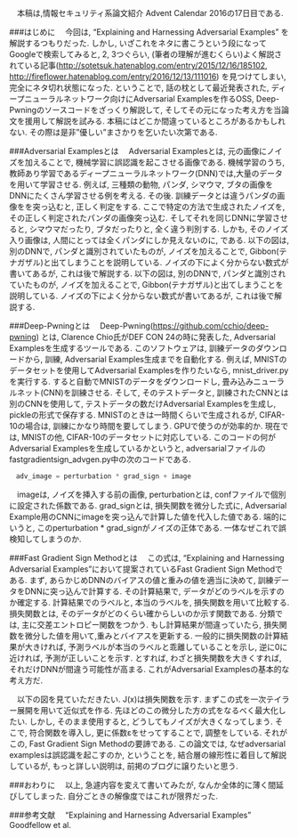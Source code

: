 　本稿は,情報セキュリティ系論文紹介 Advent Calendar 2016の17日目である.

###はじめに
　今回は, “Explaining and Harnessing Adversarial Examples” を解説するつもりだった. しかし, いざこれをネタに書こうという段になってGoogleで検索してみると, 2, 3つぐらい, (筆者の理解が進むくらい)よく解説されている記事(http://sotetsuk.hatenablog.com/entry/2015/12/16/185102, http://fireflower.hatenablog.com/entry/2016/12/13/111016) を見つけてしまい, 完全にネタ切れ状態になった. ということで, 話の枕として最近発表された, ディープニューラルネットワーク向けにAdversarial Examplesを作るOSS, Deep-Pwningのソースコードをざっくり解説して, そしてその元になった考え方を当論文を援用して解説を試みる. 本稿にはどこか間違っているところがあるかもしれない. その際は是非”優しい”まさかりを乞いたい次第である.

###Adversarial Examplesとは
　Adversarial Examplesとは, 元の画像にノイズを加えることで, 機械学習に誤認識を起こさせる画像である. 機械学習のうち, 教師あり学習であるディープニューラルネットワーク(DNN)では,大量のデータを用いて学習させる.  例えば, 三種類の動物, パンダ, シマウマ, ブタの画像をDNNにたくさん学習させる例を考える. その後. 訓練データとは違うパンダの画像をを突っ込むと, 正しく判定をする. ここで特定の方法で生成されたノイズを, その正しく判定されたパンダの画像突っ込む. そしてそれを同じDNNに学習させると, シマウマだったり, ブタだったりと, 全く違う判別する. しかも, そのノイズ入り画像は, 人間にとっては全くパンダにしか見えないのに, である. 以下の図は, 別のDNNで, パンダと識別されていたものが, ノイズを加えることで, Gibbon(テナガザル)と出てしまうことを説明している. ノイズの下によく分からない数式が書いてあるが, これは後で解説する. 以下の図は, 別のDNNで, パンダと識別されていたものが, ノイズを加えることで, Gibbon(テナガザル)と出てしまうことを説明している. ノイズの下によく分からない数式が書いてあるが, これは後で解説する.
　

###Deep-Pwningとは
　Deep-Pwning(https://github.com/cchio/deep-pwning) とは, Clarence Chio氏がDEF CON 24の時に発表した, Adversarial Examplesを生成するツールである. このソフトウェアは, 訓練データのダウンロードから, 訓練, Adversarial Examples生成までを自動化する. 例えば, MNISTのデータセットを使用してAdversarial Examplesを作りたいなら,  mnist_driver.pyを実行する. すると自動でMNISTのデータをダウンロードし, 畳み込みニューラルネット(CNN)を訓練させる. そして, そのテストデータと, 訓練されたCNNとは別のCNNを使用して, テストデータの数だけAdversarial Examplesを生成し, pickleの形式で保存する. MNISTのときは一時間くらいで生成されるが, CIFAR-10の場合は, 訓練にかなり時間を要してしまう. GPUで使うのが効率的か. 現在では, MNISTの他, CIFAR-10のデータセットに対応している. このコードの何がAdversarial Examplesを生成しているかというと, adversarialファイルのfastgradientsign_advgen.py中の次のコードである.
 ```python:fastgradientsign_advgen.py
　adv_image = perturbation * grad_sign + image
 ```
　imageは, ノイズを挿入する前の画像, perturbationとは, confファイルで個別に設定された係数である. grad_signとは, 損失関数を微分した式に, Adversarial Example用のCNNにimageを突っ込んで計算した値を代入した値である. 端的にいうと, このperturbation * grad_signがノイズの正体である. 一体なぜこれで誤検知してしまうのか.


###Fast Gradient Sign Methodとは
　この式は, “Explaining and Harnessing Adversarial Examples”において提案されているFast Gradient Sign Methodである. まず, あらかじめDNNのバイアスの値と重みの値を適当に決めて, 訓練データをDNNに突っ込んで計算する. その計算結果で, データがどのラベルを示すのか確定する. 計算結果でのラベルと, 本当のラベルを, 損失関数を用いて比較する. 損失関数とは, そのデータがどのくらい確からしいのか示す関数である. 分類では, 主に交差エントロピー関数をつかう. もし計算結果が間違っていたら, 損失関数を微分した値を用いて,重みとバイアスを更新する. 一般的に損失関数の計算結果が大きければ, 予測ラベルが本当のラベルと乖離していることを示し, 逆に0に近ければ, 予測が正しいことを示す. とすれば, わざと損失関数を大きくすれば, それだけDNNが間違う可能性が高まる. これがAdversarial Examplesの基本的な考え方だ. 

　以下の図を見ていただきたい. J(x)は損失関数を示す. まずこの式を一次テイラー展開を用いて近似式を作る. 先ほどのこの微分した方の式をなるべく最大化したい. しかし, そのまま使用すると, どうしてもノイズが大きくなってしまう. そこで, 符合関数を導入し, 更に係数εをせってすることで, 調整をしている. それがこの, Fast Gradient Sign Methodの要諦である. この論文では, なぜadversarial examplesは誤認識を起こすのか, ということを, 結合層の線形性に着目して解説しているが, もっと詳しい説明は, 前掲のブログに譲りたいと思う.

###おわりに
　以上, 急遽内容を変えて書いてみたが, なんか全体的に薄く間延びしてしまった. 自分ごときの解像度ではこれが限界だった. 

###参考文献
　“Explaining and Harnessing Adversarial Examples” Goodfellow et al.

